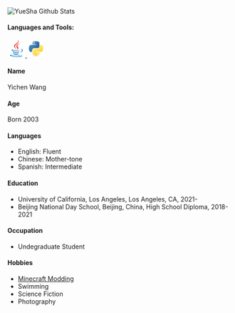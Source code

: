 <img align="center" alt="YueSha Github Stats" src="https://github-readme-stats.vercel.app/api?username=yuesha-yc&&bg_color=30,041C61,040F2E&title_color=fff&text_color=fff"/><br>
<!--<img align="center" alt="YueSha Github Toplang" src="https://github-readme-stats.vercel.app/api/top-langs/?username=yuesha-yc&layout=compact&&bg_color=30,e96443,904e95&title_color=fff&text_color=fff&hide=php,shell,powershell,css"/><br>-->

<h4 align="left">Languages and Tools:</h3>
<p align="left"> <a href="https://www.java.com" target="_blank"> <img src="https://raw.githubusercontent.com/devicons/devicon/master/icons/java/java-original.svg" alt="java" width="40" height="40"/> </a> <a href="https://www.python.org" target="_blank"> <img src="https://raw.githubusercontent.com/devicons/devicon/master/icons/python/python-original.svg" alt="python" width="40" height="40"/> </a> </p>

#### Name
Yichen Wang

#### Age
Born 2003

#### Languages
- English: Fluent
- Chinese: Mother-tone
- Spanish: Intermediate

#### Education
- University of California, Los Angeles, Los Angeles, CA, 2021-
- Beijing National Day School, Beijing, China, High School Diploma, 2018-2021

#### Occupation
- Undegraduate Student

#### Hobbies
- [Minecraft Modding](https://github.com/TeamMoegMC)
- Swimming
- Science Fiction
- Photography

